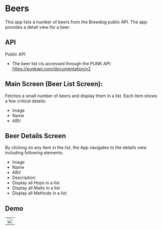 # Beers
This app lists a number of beers from the Brewdog public API. 
The app provides a detail view for a beer. 

## API 
Public API
- The beer list cis accessed through the PUNK API: https://punkapi.com/documentation/v2

## Main Screen (Beer List Screen): 
Fetches a small number of beers and display them in a list. Each item shows a few critical details:
- Image
- Name
- ABV

## Beer Details Screen
By clicking on any item in the list, the App navigates to the details view including
following elements:
- Image
- Name
- ABV
- Description
- Display all Hops in a list
- Display all Malts in a list
- Display all Methods in a list

## Demo 

| | 
| ---- | 
| ![](https://github.com/jackszm/Beers/blob/master/app_demo.gif)| 
